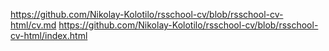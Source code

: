 https://github.com/Nikolay-Kolotilo/rsschool-cv/blob/rsschool-cv-html/cv.md
https://github.com/Nikolay-Kolotilo/rsschool-cv/blob/rsschool-cv-html/index.html
